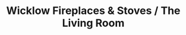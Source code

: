 ---
title: "Wicklow Fireplaces & Stoves / The Living Room"
url: /kilcoole/wicklow-fireplaces-and-stoves-the-living-room/
shop: fireplace
---